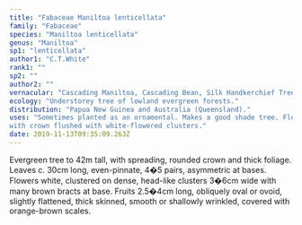 ```yaml
---
title: "Fabaceae Maniltoa lenticellata"
family: "Fabaceae"
species: "Maniltoa lenticellata"
genus: "Maniltoa"
sp1: "lenticellata"
author1: "C.T.White"
rank1: ""
sp2: ""
author2: ""
vernacular: "Cascading Maniltoa, Cascading Bean, Silk Handkerchief Tree"
ecology: "Understorey tree of lowland evergreen forests."
distribution: "Papua New Guinea and Australia (Queensland)."
uses: "Sometimes planted as an ornamental. Makes a good shade tree. Flowers synchronously,
with crown flushed with white-flowered clusters."
date: 2019-11-13T09:35:09.263Z
---
```

Evergreen tree to 42m tall, with spreading, rounded crown and thick foliage. Leaves c. 30cm long, even-pinnate, 4�5 pairs, asymmetric at bases. Flowers white, clustered on dense, head-like clusters 3�6cm wide with many brown bracts at base. Fruits 2.5�4cm long, obliquely oval or ovoid, slightly flattened, thick skinned, smooth or shallowly wrinkled, covered with orange-brown scales.